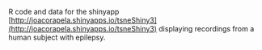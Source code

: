 R code and data for the shinyapp [http://joacorapela.shinyapps.io/tsneShiny3](http://joacorapela.shinyapps.io/tsneShiny3) displaying recordings from a human subject with epilepsy.
